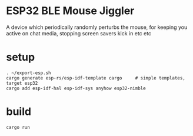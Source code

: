 # ESP32 BLE Mouse Jiggler

A device which periodically randomly perturbs the mouse, for keeping you active
on chat media, stopping screen savers kick in etc etc

# setup

```
. ~/export-esp.sh
cargo generate esp-rs/esp-idf-template cargo     # simple templates, target esp32
cargo add esp-idf-hal esp-idf-sys anyhow esp32-nimble
```

# build

```
cargo run
```


